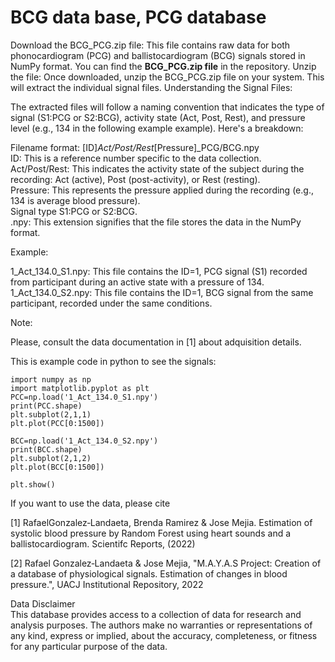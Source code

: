 # BCG data base, PCG database
<!---  a database of BCG and PCG signals             -->
<!---  bcg biomedical signal database             -->
<!---  fcg biomedical signal database             
<!---
PCG, BCG raw data. 
The files contain the signals of phonocardiogram, ballistocardiogram, in numpy format.
Details of the adquisition in [1].

The signal are stored in **BCG_PCG.zip** file containing raw phonocardiogram (PCG) and ballistocardiogram (BCG) signals in NumPy format 
please search for file **BCG_PCG.zip** in the repository
unzip in your system. 
For example of use for the files called 1_Act_134.0_S1.npy and 1_Act_134.0_S1.npy 
- 1_Act_134.0_S1.npy contains the PCG
- 1_Act_134.0_S2.npy contains the BCG

  
134 is the pressure of the first person in activity

-Act activity
-Post post activity
-Rest rest
-------------------------------------
-->
Download the BCG_PCG.zip file: This file contains raw data for both phonocardiogram (PCG) and ballistocardiogram (BCG) signals stored in NumPy format. You can find the **BCG_PCG.zip file** in the  repository.
Unzip the file: Once downloaded, unzip the BCG_PCG.zip file on your system. This will extract the individual signal files.
Understanding the Signal Files:

The extracted files will follow a naming convention that indicates the type of signal (S1:PCG or S2:BCG), activity state (Act, Post, Rest), and pressure level (e.g., 134 in the following example example). 
Here's a breakdown:  
  
Filename format: [ID]_Act/Post/Rest_[Pressure]_PCG/BCG.npy  
ID: This is a reference number specific to the data collection.  
Act/Post/Rest: This indicates the activity state of the subject during the recording: Act (active), Post (post-activity), or Rest (resting).  
Pressure: This represents the pressure applied during the recording (e.g., 134 is average blood pressure).  
Signal type S1:PCG or S2:BCG.  
.npy: This extension signifies that the file stores the data in the NumPy format.  
  
Example:  
  
1_Act_134.0_S1.npy: This file contains the ID=1, PCG signal (S1) recorded from participant during an active state with a pressure of 134.  
1_Act_134.0_S2.npy: This file contains the ID=1, BCG signal from the same participant, recorded under the same conditions.  
  
Note:  

Please, consult the data documentation in [1] about adquisition details.  



This is example code in python to see the signals:

```
import numpy as np
import matplotlib.pyplot as plt
PCC=np.load('1_Act_134.0_S1.npy')
print(PCC.shape)
plt.subplot(2,1,1)
plt.plot(PCC[0:1500])

BCC=np.load('1_Act_134.0_S2.npy')
print(BCC.shape)
plt.subplot(2,1,2)
plt.plot(BCC[0:1500])

plt.show()
```


If you want to use the data, please cite

[1] RafaelGonzalez‑Landaeta, Brenda Ramirez & Jose Mejia. Estimation of systolic blood pressure by Random Forest using heart sounds and a ballistocardiogram. Scientifc Reports, (2022) 

[2] Rafael Gonzalez‑Landaeta & Jose Mejia, "M.A.Y.A.S Project: Creation of a database of physiological signals. Estimation of changes in blood pressure.", UACJ Institutional Repository, 2022
  
  
Data Disclaimer  
This database provides access to a collection of data for research and analysis purposes. The authors make no warranties or representations of any kind, express or implied, about the accuracy, completeness, or fitness for any particular purpose of the data.
